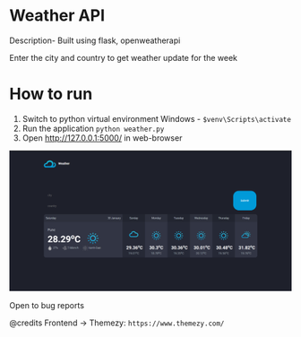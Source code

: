 # Weather API
Description- Built using flask, openweatherapi

Enter the city and country to get weather update for the week

# How to run
1. Switch to python virtual environment
Windows - `$venv\Scripts\activate`
2. Run the application
`python weather.py`
3. Open http://127.0.0.1:5000/ in web-browser

![Image of weather](https://github.com/sanketitnal/weather/blob/main/static/weather.png)

Open to bug reports

@credits
Frontend -> Themezy: `https://www.themezy.com/`
